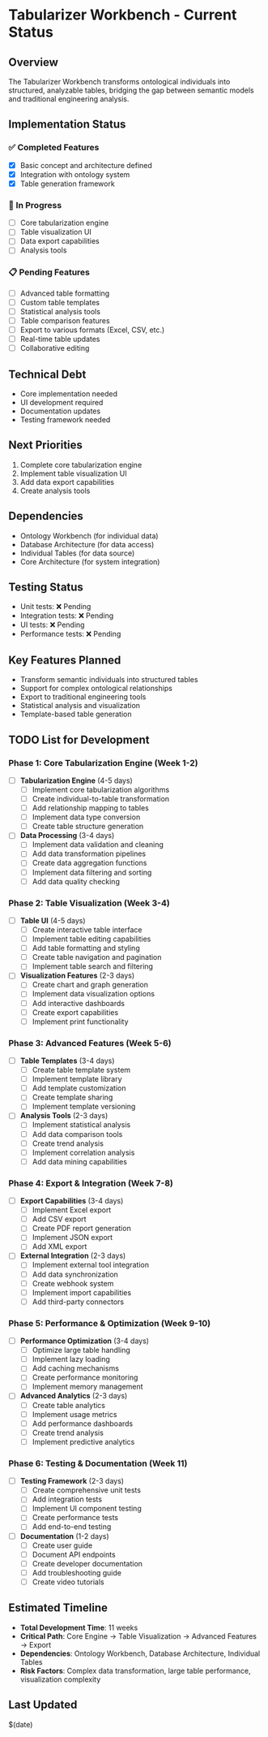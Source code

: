 # Tabularizer Workbench - Current Status

## Overview
The Tabularizer Workbench transforms ontological individuals into structured, analyzable tables, bridging the gap between semantic models and traditional engineering analysis.

## Implementation Status

### ✅ Completed Features
- [x] Basic concept and architecture defined
- [x] Integration with ontology system
- [x] Table generation framework

### 🚧 In Progress
- [ ] Core tabularization engine
- [ ] Table visualization UI
- [ ] Data export capabilities
- [ ] Analysis tools

### 📋 Pending Features
- [ ] Advanced table formatting
- [ ] Custom table templates
- [ ] Statistical analysis tools
- [ ] Table comparison features
- [ ] Export to various formats (Excel, CSV, etc.)
- [ ] Real-time table updates
- [ ] Collaborative editing

## Technical Debt
- Core implementation needed
- UI development required
- Documentation updates
- Testing framework needed

## Next Priorities
1. Complete core tabularization engine
2. Implement table visualization UI
3. Add data export capabilities
4. Create analysis tools

## Dependencies
- Ontology Workbench (for individual data)
- Database Architecture (for data access)
- Individual Tables (for data source)
- Core Architecture (for system integration)

## Testing Status
- Unit tests: ❌ Pending
- Integration tests: ❌ Pending
- UI tests: ❌ Pending
- Performance tests: ❌ Pending

## Key Features Planned
- Transform semantic individuals into structured tables
- Support for complex ontological relationships
- Export to traditional engineering tools
- Statistical analysis and visualization
- Template-based table generation

## TODO List for Development

### Phase 1: Core Tabularization Engine (Week 1-2)
- [ ] **Tabularization Engine** (4-5 days)
  - [ ] Implement core tabularization algorithms
  - [ ] Create individual-to-table transformation
  - [ ] Add relationship mapping to tables
  - [ ] Implement data type conversion
  - [ ] Create table structure generation

- [ ] **Data Processing** (3-4 days)
  - [ ] Implement data validation and cleaning
  - [ ] Add data transformation pipelines
  - [ ] Create data aggregation functions
  - [ ] Implement data filtering and sorting
  - [ ] Add data quality checking

### Phase 2: Table Visualization (Week 3-4)
- [ ] **Table UI** (4-5 days)
  - [ ] Create interactive table interface
  - [ ] Implement table editing capabilities
  - [ ] Add table formatting and styling
  - [ ] Create table navigation and pagination
  - [ ] Implement table search and filtering

- [ ] **Visualization Features** (2-3 days)
  - [ ] Create chart and graph generation
  - [ ] Implement data visualization options
  - [ ] Add interactive dashboards
  - [ ] Create export capabilities
  - [ ] Implement print functionality

### Phase 3: Advanced Features (Week 5-6)
- [ ] **Table Templates** (3-4 days)
  - [ ] Create table template system
  - [ ] Implement template library
  - [ ] Add template customization
  - [ ] Create template sharing
  - [ ] Implement template versioning

- [ ] **Analysis Tools** (2-3 days)
  - [ ] Implement statistical analysis
  - [ ] Add data comparison tools
  - [ ] Create trend analysis
  - [ ] Implement correlation analysis
  - [ ] Add data mining capabilities

### Phase 4: Export & Integration (Week 7-8)
- [ ] **Export Capabilities** (3-4 days)
  - [ ] Implement Excel export
  - [ ] Add CSV export
  - [ ] Create PDF report generation
  - [ ] Implement JSON export
  - [ ] Add XML export

- [ ] **External Integration** (2-3 days)
  - [ ] Implement external tool integration
  - [ ] Add data synchronization
  - [ ] Create webhook system
  - [ ] Implement import capabilities
  - [ ] Add third-party connectors

### Phase 5: Performance & Optimization (Week 9-10)
- [ ] **Performance Optimization** (3-4 days)
  - [ ] Optimize large table handling
  - [ ] Implement lazy loading
  - [ ] Add caching mechanisms
  - [ ] Create performance monitoring
  - [ ] Implement memory management

- [ ] **Advanced Analytics** (2-3 days)
  - [ ] Create table analytics
  - [ ] Implement usage metrics
  - [ ] Add performance dashboards
  - [ ] Create trend analysis
  - [ ] Implement predictive analytics

### Phase 6: Testing & Documentation (Week 11)
- [ ] **Testing Framework** (2-3 days)
  - [ ] Create comprehensive unit tests
  - [ ] Add integration tests
  - [ ] Implement UI component testing
  - [ ] Create performance tests
  - [ ] Add end-to-end testing

- [ ] **Documentation** (1-2 days)
  - [ ] Create user guide
  - [ ] Document API endpoints
  - [ ] Create developer documentation
  - [ ] Add troubleshooting guide
  - [ ] Create video tutorials

## Estimated Timeline
- **Total Development Time**: 11 weeks
- **Critical Path**: Core Engine → Table Visualization → Advanced Features → Export
- **Dependencies**: Ontology Workbench, Database Architecture, Individual Tables
- **Risk Factors**: Complex data transformation, large table performance, visualization complexity

## Last Updated
$(date)